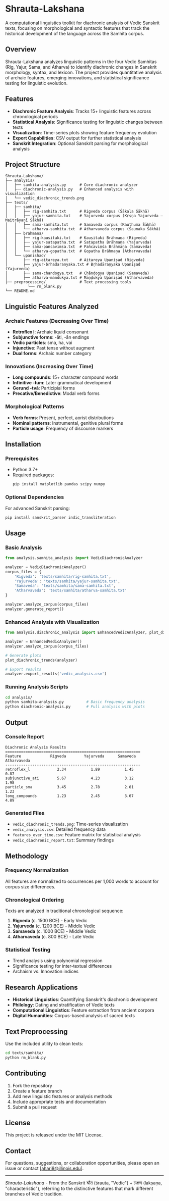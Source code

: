 # Shrauta-Lakshana

A computational linguistics toolkit for diachronic analysis of Vedic Sanskrit texts, focusing on morphological and syntactic features that track the historical development of the language across the Samhita corpus.

## Overview

Shrauta-Lakshana analyzes linguistic patterns in the four Vedic Samhitas (Rig, Yajur, Sama, and Atharva) to identify diachronic changes in Sanskrit morphology, syntax, and lexicon. The project provides quantitative analysis of archaic features, emerging innovations, and statistical significance testing for linguistic evolution.

## Features

- **Diachronic Feature Analysis**: Tracks 15+ linguistic features across chronological periods
- **Statistical Analysis**: Significance testing for linguistic changes between texts
- **Visualization**: Time-series plots showing feature frequency evolution
- **Export Capabilities**: CSV output for further statistical analysis
- **Sanskrit Integration**: Optional Sanskrit parsing for morphological analysis

## Project Structure

```
Shrauta-Lakshana/
├── analysis/
│   ├── samhita-analysis.py      # Core diachronic analyzer
│   ├── diachronic-analysis.py   # Enhanced analysis with visualization
│   └── vedic_diachronic_trends.png
├── texts/
│   ├── samhita/
│   │   ├── rig-samhita.txt      # Rigveda corpus (Śākala Śākhā)
│   │   ├── yajur-samhita.txt    # Yajurveda corpus (Kṛṣṇa Yajurveda – Maitrāyaṇī Śākhā)
│   │   ├── sama-samhita.txt     # Samaveda corpus (Kauthuma Śākhā)
│   │   └── atharva-samhita.txt  # Atharvaveda corpus (Śaunaka Śākhā)
│   ├── brahmana/
│   │   ├── rig-kausitaki.txt    # Kauṣītaki Brāhmaṇa (Rigveda)
│   │   ├── yajur-satapatha.txt  # Śatapatha Brāhmaṇa (Yajurveda)
│   │   ├── sama-pancavimsa.txt  # Pañcaviṃśa Brāhmaṇa (Samaveda)
│   │   └── atharva-gopatha.txt  # Gopatha Brāhmaṇa (Atharvaveda)
│   └── upanishad/
│       ├── rig-aitareya.txt     # Aitareya Upaniṣad (Rigveda)
│       ├── yajur-brhadaranyaka.txt # Bṛhadāraṇyaka Upaniṣad (Yajurveda)
│       ├── sama-chandogya.txt   # Chāndogya Upaniṣad (Samaveda)
│       ├── atharva-mandukya.txt # Māṇḍūkya Upaniṣad (Atharvaveda)
├── preprocessing/               # Text processing tools
          └── rm_blank.py
└── README.md
```

## Linguistic Features Analyzed

### Archaic Features (Decreasing Over Time)
- **Retroflex ḷ**: Archaic liquid consonant
- **Subjunctive forms**: -āti, -ān endings
- **Vedic particles**: sma, ha, vai
- **Injunctive**: Past tense without augment
- **Dual forms**: Archaic number category

### Innovations (Increasing Over Time)
- **Long compounds**: 15+ character compound words
- **Infinitive -tum**: Later grammatical development
- **Gerund -tvā**: Participial forms
- **Precative/Benedictive**: Modal verb forms

### Morphological Patterns
- **Verb forms**: Present, perfect, aorist distributions
- **Nominal patterns**: Instrumental, genitive plural forms
- **Particle usage**: Frequency of discourse markers

## Installation

### Prerequisites
- Python 3.7+
- Required packages:
  ```bash
  pip install matplotlib pandas scipy numpy
  ```

### Optional Dependencies
For advanced Sanskrit parsing:
```bash
pip install sanskrit_parser indic_transliteration
```

## Usage

### Basic Analysis
```python
from analysis.samhita_analysis import VedicDiachronicAnalyzer

analyzer = VedicDiachronicAnalyzer()
corpus_files = {
    'Rigveda': 'texts/samhita/rig-samhita.txt',
    'Yajurveda': 'texts/samhita/yajur-samhita.txt',
    'Samaveda': 'texts/samhita/sama-samhita.txt',
    'Atharvaveda': 'texts/samhita/atharva-samhita.txt'
}

analyzer.analyze_corpus(corpus_files)
analyzer.generate_report()
```

### Enhanced Analysis with Visualization
```python
from analysis.diachronic_analysis import EnhancedVedicAnalyzer, plot_diachronic_trends

analyzer = EnhancedVedicAnalyzer()
analyzer.analyze_corpus(corpus_files)

# Generate plots
plot_diachronic_trends(analyzer)

# Export results
analyzer.export_results('vedic_analysis.csv')
```

### Running Analysis Scripts
```bash
cd analysis/
python samhita-analysis.py          # Basic frequency analysis
python diachronic-analysis.py       # Full analysis with plots
```

## Output

### Console Report
```
Diachronic Analysis Results
============================================================
Feature             Rigveda        Yajurveda      Samaveda       Atharvaveda
------------------------------------------------------------
retroflex_l            2.34           1.89           1.45           0.87
subjunctive_ati        5.67           4.23           3.12           1.98
particle_sma           3.45           2.78           2.01           1.23
long_compounds         1.23           2.45           3.67           4.89
```

### Generated Files
- `vedic_diachronic_trends.png`: Time-series visualization
- `vedic_analysis.csv`: Detailed frequency data
- `features_over_time.csv`: Feature matrix for statistical analysis
- `vedic_diachronic_report.txt`: Summary findings

## Methodology

### Frequency Normalization
All features are normalized to occurrences per 1,000 words to account for corpus size differences.

### Chronological Ordering
Texts are analyzed in traditional chronological sequence:
1. **Rigveda** (c. 1500 BCE) - Early Vedic
2. **Yajurveda** (c. 1200 BCE) - Middle Vedic
3. **Samaveda** (c. 1000 BCE) - Middle Vedic
4. **Atharvaveda** (c. 800 BCE) - Late Vedic

### Statistical Testing
- Trend analysis using polynomial regression
- Significance testing for inter-textual differences
- Archaism vs. Innovation indices

## Research Applications

- **Historical Linguistics**: Quantifying Sanskrit's diachronic development
- **Philology**: Dating and stratification of Vedic texts
- **Computational Linguistics**: Feature extraction from ancient corpora
- **Digital Humanities**: Corpus-based analysis of sacred texts

## Text Preprocessing

Use the included utility to clean texts:
```bash
cd texts/samhita/
python rm_blank.py
```

## Contributing

1. Fork the repository
2. Create a feature branch
3. Add new linguistic features or analysis methods
4. Include appropriate tests and documentation
5. Submit a pull request

## License

This project is released under the MIT License.

## Contact

For questions, suggestions, or collaboration opportunities, please open an issue or contact [ahari8@illinois.edu].

---

*Shrauta-Lakshana* - From the Sanskrit श्रौत (śrauta, "Vedic") + लक्षण (lakṣaṇa, "characteristic"), referring to the distinctive features that mark different branches of Vedic tradition.

